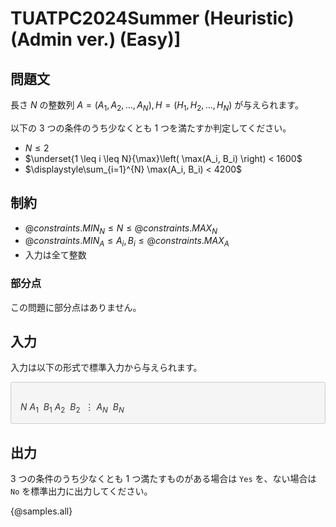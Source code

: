 # TUATPC2024Summer (Heuristic) (Admin ver.) (Easy)]

## 問題文

長さ $N$ の整数列 $A = (A_1, A_2, \dots, A_N), H = (H_1, H_2, \dots, H_N)$ が与えられます。

以下の $3$ つの条件のうち少なくとも $1$ つを満たすか判定してください。

- $N \leq 2$
- $\underset{1 \leq i \leq N}{\max}\left( \max(A_i, B_i) \right) < 1600$
- $\displaystyle\sum_{i=1}^{N} \max(A_i, B_i)  < 4200$


## 制約

- ${@constraints.MIN_N} \leq N \leq {@constraints.MAX_N}$
- ${@constraints.MIN_A} \leq A_i, B_i \leq {@constraints.MAX_A}$
- 入力は全て整数

### 部分点

この問題に部分点はありません。

## 入力

入力は以下の形式で標準入力から与えられます。

<div style="background: #f5f5f5; border: 1px #ccc solid; 2px 3px 0 #ddd; font-size: 100%; padding: 16px 0 0 15px; color: #333; border-radius: 3px">
    
$N$
$A_1\ \ B_1$
$A_2\ \ B_2$
$\ \vdots$
$A_N\ \ B_N$
    
</div>

## 出力

$3$ つの条件のうち少なくとも $1$ つ満たすものがある場合は `Yes` を、ない場合は `No` を標準出力に出力してください。

{@samples.all}